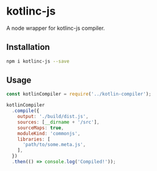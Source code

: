 # kotlinc-js

A node wrapper for kotlinc-js compiler.

## Installation

```bash
npm i kotlinc-js --save
```

## Usage

```js
const kotlinCompiler = require('../kotlin-compiler');

kotlinCompiler
  .compile({
    output: './build/dist.js',
    sources: [__dirname + '/src'],
    sourceMaps: true,
    moduleKind: 'commonjs',
    libraries: [
      'path/to/some.meta.js',
    ],
  })
  .then(() => console.log('Compiled!'));
```
